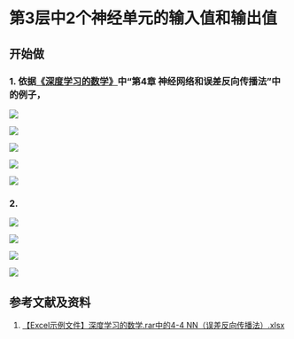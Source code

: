 # 第3层中2个神经单元的输入值和输出值

## 开始做

### 1. 依据[《深度学习的数学》](https://www.ituring.com.cn/book/2593)中“第4章 神经网络和误差反向传播法”中的例子，

![](/images/体验神经网络中的数学原理/第3层中2个神经单元的输入值和输出值/1a00.jpg)

![](/images/体验神经网络中的数学原理/第3层中2个神经单元的输入值和输出值/1a0.jpg)

![](/images/体验神经网络中的数学原理/第3层中2个神经单元的输入值和输出值/1a1.jpg)

![](/images/体验神经网络中的数学原理/第3层中2个神经单元的输入值和输出值/1a2.jpg)

![](/images/体验神经网络中的数学原理/第3层中2个神经单元的输入值和输出值/1a3.jpg)


### 2.

![](/images/体验神经网络中的数学原理/第3层中2个神经单元的输入值和输出值/2a0.jpg)

![](/images/体验神经网络中的数学原理/第3层中2个神经单元的输入值和输出值/2a1.jpg)

![](/images/体验神经网络中的数学原理/第3层中2个神经单元的输入值和输出值/2a2.jpg)

![](/images/体验神经网络中的数学原理/第3层中2个神经单元的输入值和输出值/2a3.jpg)


## 参考文献及资料

1. [【Excel示例文件】深度学习的数学.rar中的4-4 NN（误差反向传播法）.xlsx](http://www.ituring.com.cn/book/2593)